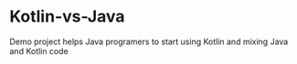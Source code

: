 # Kotlin-vs-Java
Demo project helps Java programers to start using Kotlin and mixing Java and Kotlin code

